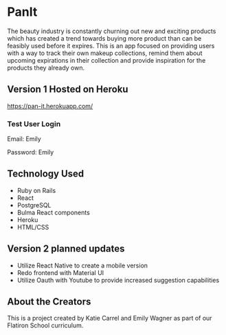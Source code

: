 # PanIt 
The beauty industry is constantly churning out new and exciting products which has created a trend towards buying more product than can be feasibly used before it expires. This is an app focused on providing users with a way to track their own makeup collections, remind them about upcoming expirations in their collection and provide inspiration for the products they already own. 

## Version 1 Hosted on Heroku
https://pan-it.herokuapp.com/


### Test User Login 
Email: Emily

Password: Emily

## Technology Used
- Ruby on Rails
- React
- PostgreSQL
- Bulma React components
- Heroku 
- HTML/CSS

## Version 2 planned updates
- Utilize React Native to create a mobile version
- Redo frontend with Material UI
- Utilize Oauth with Youtube to provide increased suggestion capabilities 

## About the Creators
This is a project created by Katie Carrel and Emily Wagner as part of our Flatiron School curriculum.


